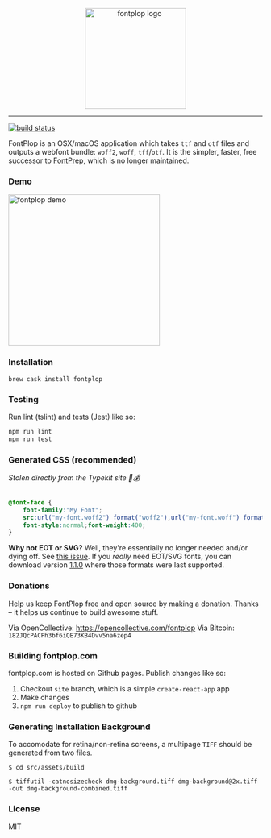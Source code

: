 
<p align="center">
  <img alt="fontplop logo" src="https://user-images.githubusercontent.com/659829/31784135-7f48b70a-b4b5-11e7-9849-7626098460d0.png" width=200>
</p>

---

[![build status](https://img.shields.io/travis/reactjs/redux/master.svg?style=flat-square)](https://travis-ci.org/matthewgonzalez/fontplop)

FontPlop is an OSX/macOS application which takes `ttf` and `otf` files and outputs a webfont bundle: `woff2`, `woff`, `tff`/`otf`. It is the simpler, faster, free successor to [FontPrep](http://www.fontprep.com), which is no longer maintained.

### Demo

<img src="https://user-images.githubusercontent.com/659829/31313375-6a23f4f2-ab96-11e7-9dfb-3643df84e824.gif" alt="fontplop demo" height=300>


### Installation

`brew cask install fontplop`


### Testing

Run lint (tslint) and tests (Jest) like so:

```sh
npm run lint
npm run test
```

### Generated CSS (recommended)

_Stolen directly from the Typekit site 💂💰_

```css

@font-face {
    font-family:"My Font";
    src:url("my-font.woff2") format("woff2"),url("my-font.woff") format("woff"),url("my-font.otf") format("opentype");
    font-style:normal;font-weight:400;
}
```

**Why not EOT or SVG?** Well, they're essentially no longer needed and/or dying off. See
[this issue](https://github.com/matthewgonzalez/fontplop/issues/17). If you _really_ need EOT/SVG
fonts, you can download version [1.1.0](https://github.com/matthewgonzalez/fontplop/releases/tag/v1.1.0)
where those formats were last supported.

### Donations

Help us keep FontPlop free and open source by making a donation. Thanks – it helps us continue
to build awesome stuff.

Via OpenCollective: https://opencollective.com/fontplop
Via Bitcoin: `182JQcPACPh3bf6iQE73KB4Dvv5na6zep4`


### Building fontplop.com

fontplop.com is hosted on Github pages. Publish changes like so:

1. Checkout `site` branch, which is a simple `create-react-app` app
2. Make changes
3. `npm run deploy` to publish to github


### Generating Installation Background

To accomodate for retina/non-retina screens, a multipage `TIFF` should be generated from two files.

```$ cd src/assets/build```

```$ tiffutil -catnosizecheck dmg-background.tiff dmg-background@2x.tiff -out dmg-background-combined.tiff```


### License

MIT
